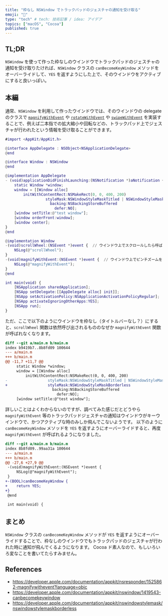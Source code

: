 ```yaml
---
title: "枠なし NSWindow でトラックパッドのジェスチャの通知を受け取る"
emoji: "🤖"
type: "tech" # tech: 技術記事 / idea: アイデア
topics: ["macOS", "Cocoa"]
published: true
---
```


## TL;DR

`NSWindow` を使って作った枠なしのウインドウでトラックパッドのジェスチャの通知を受け取りたければ、`NSWindow` クラスの `canBecomeKeyWindow` メソッドをオーバーライドして、`YES` を返すようにした上で、そのウインドウをアクティブにすると良いっぽい。

## 本編

通常、`NSWindow` を利用して作ったウインドウでは、そのウインドウの delegate のクラスで [`magnifyWithEvent`](https://developer.apple.com/documentation/appkit/nsresponder/1525862-magnifywithevent) や [`rotateWithEvent`](https://developer.apple.com/documentation/appkit/nsresponder/1525572-rotatewithevent) や [`swipeWithEvent`](https://developer.apple.com/documentation/appkit/nsresponder/1524275-swipewithevent) を実装することで、例えば二本指での拡大縮小や回転などの、トラックパッド上でジェスチャが行われたという情報を受け取ることができます。

```objc:main.m
#import <AppKit/AppKit.h>

@interface AppDelegate : NSObject<NSApplicationDelegate>
@end

@interface Window : NSWindow
@end

@implementation AppDelegate
- (void)applicationDidFinishLaunching:(NSNotification *)aNotification {
    static Window *window;
    window = [[Window alloc]
        initWithContentRect:NSMakeRect(0, 0, 400, 200)
                  styleMask:NSWindowStyleMaskTitled | NSWindowStyleMaskClosable
                    backing:NSBackingStoreBuffered
                      defer:NO];
    [window setTitle:@"test window"];
    [window orderFront:window];
    [window center];
}
@end

@implementation Window
-(void)scrollWheel:(NSEvent *)event {  // ウインドウ上でスクロールしたら呼ばれる
    NSLog(@"scrollWheel");
}
-(void)magnifyWithEvent:(NSEvent *)event {  // ウインドウ上でピンチズームをしたら呼ばれる
    NSLog(@"magnifyWithEvent");
}
@end

int main(void) {
    [NSApplication sharedApplication];
    [NSApp setDelegate:[[AppDelegate alloc] init]];
    [NSApp setActivationPolicy:NSApplicationActivationPolicyRegular];
    [NSApp activateIgnoringOtherApps:YES];
    [NSApp run];
}
```

ただ、ここで以下のようにウインドウを枠なし（タイトルバーなし？）にすると、`scrollWheel` 関数は依然呼び出されるもののなぜか `magnifyWithEvent` 関数が呼ばれなくなります。

```diff
diff --git a/main.m b/main.m
index b9419b7..8b8fd09 100644
--- a/main.m
+++ b/main.m
@@ -11,7 +11,7 @@
     static Window *window;
     window = [[Window alloc]
         initWithContentRect:NSMakeRect(0, 0, 400, 200)
-                  styleMask:NSWindowStyleMaskTitled | NSWindowStyleMaskClosable
+                  styleMask:NSWindowStyleMaskBorderless
                     backing:NSBackingStoreBuffered
                       defer:NO];
     [window setTitle:@"test window"];
```

詳しいことはよくわからないのですが、調べてみた感じだとどうやら `magnifyWithEvent` 等のトラックパッドジェスチャの通知はウインドウがキーウインドウで、かつアクティブな時のみしか飛んでこないようです。
以下のように `canBecomeKeyWindow` メソッドを `YES` を返すようにオーバーライドすると、再度 `magnifyWithEvent` が呼ばれるようになりました。

```diff
diff --git a/main.m b/main.m
index 8b8fd09..99aa31a 100644
--- a/main.m
+++ b/main.m
@@ -27,6 +27,9 @@
 -(void)magnifyWithEvent:(NSEvent *)event {
     NSLog(@"magnifyWithEvent");
 }
+-(BOOL)canBecomeKeyWindow {
+    return YES;
+}
 @end
 
 int main(void) {
```

## まとめ

`NSWindow` クラスの `canBecomeKeyWindow` メソッドが `YES` を返すようにオーバーライドすることで、枠なしのウインドウでもトラックパッドのジェスチャが行われた時に通知が飛んでくるようになります。
Cocoa ド素人なので、もしいろいろ変なことを書いてたらすみません。



## References

- https://developer.apple.com/documentation/appkit/nsresponder/1525862-magnifywithevent?language=objc
- https://developer.apple.com/documentation/appkit/nswindow/1419543-canbecomekeywindow
- https://developer.apple.com/documentation/appkit/nswindowstylemask/nswindowstylemaskborderless
